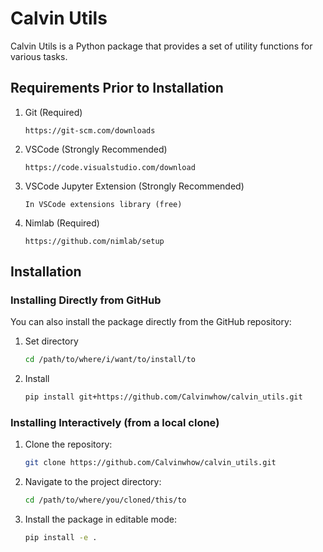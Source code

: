 # Calvin Utils

Calvin Utils is a Python package that provides a set of utility functions for various tasks. 

## Requirements Prior to Installation

1. Git (Required)
    ```
    https://git-scm.com/downloads
    ```

2. VSCode (Strongly Recommended)
    ```
    https://code.visualstudio.com/download
    ```

3. VSCode Jupyter Extension (Strongly Recommended)
    ```
    In VSCode extensions library (free)
    ```

4. Nimlab (Required)
    ```
    https://github.com/nimlab/setup
    ```

## Installation

### Installing Directly from GitHub

You can also install the package directly from the GitHub repository:

1. Set directory

    ```bash or cmd
    cd /path/to/where/i/want/to/install/to
    ```

2. Install
    ```bash or cmd
    pip install git+https://github.com/Calvinwhow/calvin_utils.git
    ```

### Installing Interactively (from a local clone)

1. Clone the repository:

    ```bash or cmd
    git clone https://github.com/Calvinwhow/calvin_utils.git
    ```

2. Navigate to the project directory:

    ```bash or cmd
    cd /path/to/where/you/cloned/this/to
    ```

3. Install the package in editable mode:

    ```bash or cmd
    pip install -e .
    ```